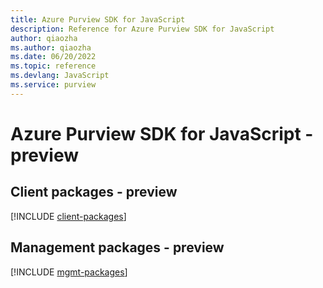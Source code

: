 ```yaml
---
title: Azure Purview SDK for JavaScript
description: Reference for Azure Purview SDK for JavaScript
author: qiaozha
ms.author: qiaozha
ms.date: 06/20/2022
ms.topic: reference
ms.devlang: JavaScript
ms.service: purview
---
```

# Azure Purview SDK for JavaScript - preview
## Client packages - preview
[!INCLUDE [client-packages](purview-client-index.md)]
## Management packages - preview
[!INCLUDE [mgmt-packages](purview-mgmt-index.md)]

